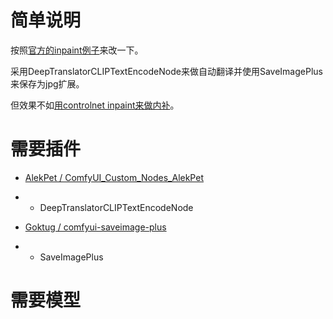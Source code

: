 # 简单说明

按照[官方的inpaint例子](https://comfyanonymous.github.io/ComfyUI_examples/inpaint/)来改一下。

采用DeepTranslatorCLIPTextEncodeNode来做自动翻译并使用SaveImagePlus来保存为jpg扩展。

但效果不如[用controlnet inpaint来做内补](controlnet_inpaint.json)。

# 需要插件

- [AlekPet / ComfyUI_Custom_Nodes_AlekPet](https://github.com/AlekPet/ComfyUI_Custom_Nodes_AlekPet)
- - DeepTranslatorCLIPTextEncodeNode

- [Goktug / comfyui-saveimage-plus](https://github.com/Goktug/comfyui-saveimage-plus)
- - SaveImagePlus

# 需要模型
